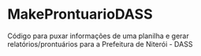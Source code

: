 # MakeProntuarioDASS
Código para puxar informações de uma planilha e gerar relatórios/prontuários para a Prefeitura de Niterói - DASS
